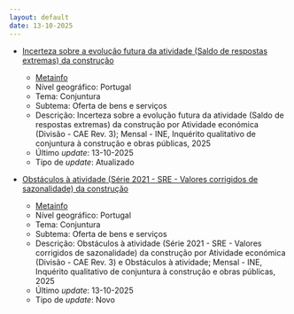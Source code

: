 ```yaml
---
layout: default
date: 13-10-2025
---
```

* [Incerteza sobre a evolução futura da atividade (Saldo de respostas extremas) da construção](https://www.ine.pt/xportal/xmain?xpid=INE&xpgid=ine_indicadores&indOcorrCod=0014573&contexto=bd&selTab=tab2)
  * [Metainfo](https://www.ine.pt/bddXplorer/htdocs/minfo.jsp?var_cd=0014573&lingua=PT)
  * Nível geográfico: Portugal
  * Tema: Conjuntura
  * Subtema: Oferta de bens e serviços
  * Descrição: Incerteza sobre a evolução futura da atividade (Saldo de respostas extremas) da construção por Atividade económica (Divisão - CAE Rev. 3); Mensal - INE, Inquérito qualitativo de conjuntura à construção e obras públicas, 2025
  * Último _update_: 13-10-2025
  * Tipo de _update_: Atualizado

* [Obstáculos à atividade (Série 2021 - SRE - Valores corrigidos de sazonalidade) da construção](https://www.ine.pt/xportal/xmain?xpid=INE&xpgid=ine_indicadores&indOcorrCod=0014574&contexto=bd&selTab=tab2)
  * [Metainfo](https://www.ine.pt/bddXplorer/htdocs/minfo.jsp?var_cd=0014574&lingua=PT)
  * Nível geográfico: Portugal
  * Tema: Conjuntura
  * Subtema: Oferta de bens e serviços
  * Descrição: Obstáculos à atividade (Série 2021 - SRE - Valores corrigidos de sazonalidade) da construção por Atividade económica (Divisão - CAE Rev. 3) e Obstáculos à atividade; Mensal - INE, Inquérito qualitativo de conjuntura à construção e obras públicas, 2025
  * Último _update_: 13-10-2025
  * Tipo de _update_: Novo

